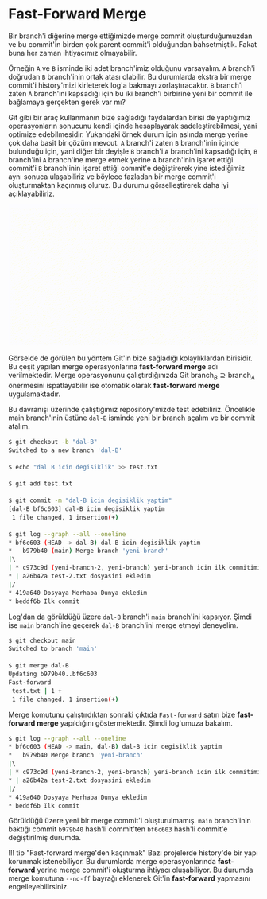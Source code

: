 # Fast-Forward Merge

Bir branch'i diğerine merge ettiğimizde merge commit oluşturduğumuzdan ve bu commit'in birden çok parent commit'i olduğundan bahsetmiştik. Fakat buna her zaman ihtiyacımız olmayabilir. 

Örneğin `A` ve `B` isminde iki adet branch'imiz olduğunu varsayalım. `A` branch'i doğrudan `B` branch'inin ortak atası olabilir. Bu durumlarda ekstra bir merge commit'i history'mizi kirleterek log'a bakmayı zorlaştıracaktır. `B` branch'i zaten `A` branch'ini kapsadığı için bu iki branch'i birbirine yeni bir commit ile bağlamaya gerçekten gerek var mı?

Git gibi bir araç kullanmanın bize sağladığı faydalardan birisi de yaptığımız operasyonların sonucunu kendi içinde hesaplayarak sadeleştirebilmesi, yani optimize edebilmesidir. Yukarıdaki örnek durum için aslında merge yerine çok daha basit bir çözüm mevcut. `A` branch'i zaten `B` branch'inin içinde bulunduğu için, yani diğer bir deyişle `B` branch'i `A` branch'ini kapsadığı için, `B` branch'ini `A` branch'ine merge etmek yerine `A` branch'inin işaret ettiği commit'i `B` branch'inin işaret ettiği commit'e değiştirerek yine istediğimiz aynı sonuca ulaşabiliriz ve böylece fazladan bir merge commit'i oluşturmaktan kaçınmış oluruz. Bu durumu görselleştirerek daha iyi açıklayabiliriz.

![image info](./images/fast-forward-merge-1.gif)

Görselde de görülen bu yöntem Git'in bize sağladığı kolaylıklardan birisidir. Bu çeşit yapılan merge operasyonlarına **fast-forward merge** adı verilmektedir. Merge operasyonunu çalıştırdığınızda Git $\text{branch}_B \supseteq \text{branch}_A$ önermesini ispatlayabilir ise otomatik olarak **fast-forward merge** uygulamaktadır.

Bu davranışı üzerinde çalıştığımız repository'mizde test edebiliriz. Öncelikle main branch'inin üstüne `dal-B` isminde yeni bir branch açalım ve bir commit atalım.

```bash
$ git checkout -b "dal-B"
Switched to a new branch 'dal-B'

$ echo "dal B icin degisiklik" >> test.txt

$ git add test.txt

$ git commit -m "dal-B icin degisiklik yaptim"
[dal-B bf6c603] dal-B icin degisiklik yaptim
 1 file changed, 1 insertion(+)

$ git log --graph --all --oneline             
* bf6c603 (HEAD -> dal-B) dal-B icin degisiklik yaptim
*   b979b40 (main) Merge branch 'yeni-branch'
|\  
| * c973c9d (yeni-branch-2, yeni-branch) yeni-branch icin ilk commitimi atiyorum
* | a26b42a test-2.txt dosyasini ekledim
|/  
* 419a640 Dosyaya Merhaba Dunya ekledim
* beddf6b Ilk commit
```

Log'dan da görüldüğü üzere `dal-B` branch'i `main` branch'ini kapsıyor. Şimdi ise `main` branch'ine geçerek `dal-B` branch'ini merge etmeyi deneyelim.

```bash
$ git checkout main
Switched to branch 'main'

$ git merge dal-B
Updating b979b40..bf6c603
Fast-forward
 test.txt | 1 +
 1 file changed, 1 insertion(+)
```

Merge komutunu çalıştırdıktan sonraki çıktıda `Fast-forward` satırı bize **fast-forward merge** yapıldığını göstermektedir. Şimdi log'umuza bakalım.

```bash
$ git log --graph --all --oneline
* bf6c603 (HEAD -> main, dal-B) dal-B icin degisiklik yaptim
*   b979b40 Merge branch 'yeni-branch'
|\  
| * c973c9d (yeni-branch-2, yeni-branch) yeni-branch icin ilk commitimi atiyorum
* | a26b42a test-2.txt dosyasini ekledim
|/  
* 419a640 Dosyaya Merhaba Dunya ekledim
* beddf6b Ilk commit
```

Görüldüğü üzere yeni bir merge commit'i oluşturulmamış. `main` branch'inin baktığı commit `b979b40` hash'li commit'ten `bf6c603` hash'li commit'e değiştirilmiş durumda.

!!! tip "Fast-forward merge'den kaçınmak"
    Bazı projelerde history'de bir yapı korunmak istenebiliyor. Bu durumlarda merge operasyonlarında **fast-forward** yerine merge commit'i oluşturma ihtiyacı oluşabiliyor. Bu durumda merge komutuna `--no-ff` bayrağı eklenerek Git'in **fast-forward** yapmasını engelleyebilirsiniz.

